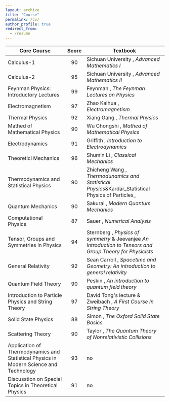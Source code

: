 ```yaml
---
layout: archive
title: "Course"
permalink: /cv/
author_profile: true
redirect_from:
  - /resume
---
```

|                      Core Course                          | Score |                           Textbook                      |
| ------------------------------------------------------------ | :-----: | ------------------------------------------------------------ |
| Calculus-1                                                   | 90    | Sichuan University , _Advanced Mathematics I_                |
| Calculus-2                                                   | 95    | Sichuan University , _Advanced Mathematics II_               |
| Feynman Physics: Introductory Lectures                       | 99    | Feynman , _The Feynman Lectures on Physics_                  |
| Electromagnetism                                             | 97    | Zhao Kaihua , _Electromagnetism_                             |
| Thermal Physics                                              | 92    | Xiang Gang , _Thermal Physics_                               |
| Mathed of Mathematical Physics                               | 90    | Wu Chongshi , _Mathed of Mathematical Physics_               |
| Electrodynamics                                              | 91    | Griffith , _Introduction to Electrodynamics_                 |
| Theoreticl Mechanics                                         | 96    | Shumin Li , _Classical Mechanics_                            |
| Thermodynamics and Statistical Physics                       | 90    | Zhicheng Wang , _Thermodunamics and Statistical Physics_&Kardar_Statistical Physics of Particles_ |
| Quantum Mechanics                                            | 90    | Sakurai , _Modern Quantum Mechanics_                         |
| Computational Physics                                        | 87    | Sauer , _Numerical Analysis_                                 |
| Tensor, Groups and Symmetries in Physics                     | 94    | Sternberg , _Physics of symmetry_ & Jeevanjee _An Introduction to Tensors and Group Theory for Physicists_ |
| General Relativity                                           | 92    | Sean Carroll , _Spacetime and Geometry: An introduction to general relativity_ |
| Quantum Field Theory                                         | 90    | Peskin , _An introduction to quantum field theory_           |
| Introduction to Particle Physics and String Theory           | 97    | David Tong's lecture & Zweibach , _A First Course In String Theory_ |
| Solid State Physics                                          | 88    | Simon , _The Oxford Solid State Basics_                      |
| Scattering Theory                                            | 90    | Taylor , _The Quantum Theory of Nonrelativistic Collisions_  |
| Application of Thermodynamics and Statistical Physics in Modern Science and Technology | 93    | no                                                           |
| Discusstion on Special Topics in Theoretical Physics         | 91    | no                                                           |
